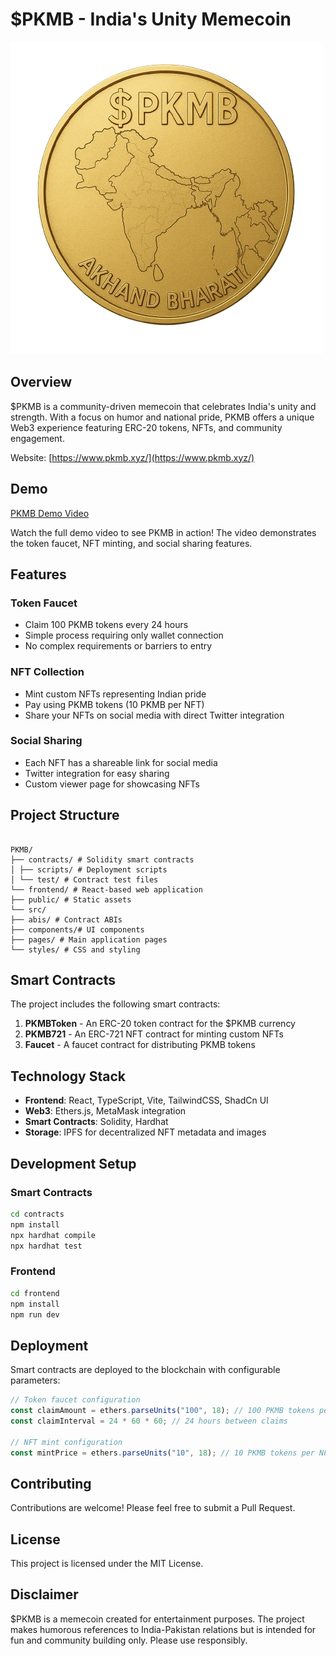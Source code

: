 
# $PKMB - India's Unity Memecoin

![PKMB Logo](./frontend/public/favicon.png)

## Overview

$PKMB is a community-driven memecoin that celebrates India's unity and strength. With a focus on humor and national pride, PKMB offers a unique Web3 experience featuring ERC-20 tokens, NFTs, and community engagement.

Website: [https://www.pkmb.xyz/](https://www.pkmb.xyz/)

## Demo

[PKMB Demo Video](./demo/PKMB.mp4)

Watch the full demo video to see PKMB in action! The video demonstrates the token faucet, NFT minting, and social sharing features.

## Features

### Token Faucet

-   Claim 100 PKMB tokens every 24 hours
-   Simple process requiring only wallet connection
-   No complex requirements or barriers to entry

### NFT Collection

-   Mint custom NFTs representing Indian pride
-   Pay using PKMB tokens (10 PKMB per NFT)
-   Share your NFTs on social media with direct Twitter integration

### Social Sharing

-   Each NFT has a shareable link for social media
-   Twitter integration for easy sharing
-   Custom viewer page for showcasing NFTs

## Project Structure
```

PKMB/
├── contracts/ # Solidity smart contracts
│ ├── scripts/ # Deployment scripts
│ └── test/ # Contract test files
└── frontend/ # React-based web application
├── public/ # Static assets
└── src/
├── abis/ # Contract ABIs
├── components/# UI components
├── pages/ # Main application pages
└── styles/ # CSS and styling

````

## Smart Contracts

The project includes the following smart contracts:

1. **PKMBToken** - An ERC-20 token contract for the $PKMB currency
2. **PKMB721** - An ERC-721 NFT contract for minting custom NFTs
3. **Faucet** - A faucet contract for distributing PKMB tokens

## Technology Stack

-   **Frontend**: React, TypeScript, Vite, TailwindCSS, ShadCn UI
-   **Web3**: Ethers.js, MetaMask integration
-   **Smart Contracts**: Solidity, Hardhat
-   **Storage**: IPFS for decentralized NFT metadata and images

## Development Setup

### Smart Contracts

```bash
cd contracts
npm install
npx hardhat compile
npx hardhat test
````

### Frontend

```bash
cd frontend
npm install
npm run dev
```

## Deployment

Smart contracts are deployed to the blockchain with configurable parameters:

```javascript
// Token faucet configuration
const claimAmount = ethers.parseUnits("100", 18); // 100 PKMB tokens per claim
const claimInterval = 24 * 60 * 60; // 24 hours between claims

// NFT mint configuration
const mintPrice = ethers.parseUnits("10", 18); // 10 PKMB tokens per NFT
```

## Contributing

Contributions are welcome! Please feel free to submit a Pull Request.

## License

This project is licensed under the MIT License.

## Disclaimer

$PKMB is a memecoin created for entertainment purposes. The project makes humorous references to India-Pakistan relations but is intended for fun and community building only. Please use responsibly.

```

